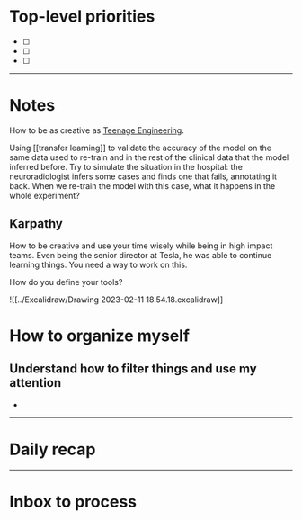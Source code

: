 # Top-level priorities
- [ ] 
- [ ] 
- [ ] 


---
# Notes

How to be as creative as [Teenage Engineering](../_people/Teenage%20Engineering.md). 

Using [[transfer learning]] to validate the accuracy of the model on the same data used to re-train and in the rest of the clinical data that the model inferred before. Try to simulate the situation in the hospital: the neuroradiologist infers some cases and finds one that fails, annotating it back. When we re-train the model with this case, what it happens in the whole experiment? 

## Karpathy
How to be creative and use your time wisely while being in high impact teams. Even being the senior director at Tesla, he was able to continue learning things. You need a way to work on this. 

How do you define your tools? 

![[../Excalidraw/Drawing 2023-02-11 18.54.18.excalidraw]]


# How to organize myself
## Understand how to filter things and use my attention 
- 



--- 
# Daily recap





--- 
# Inbox to process


